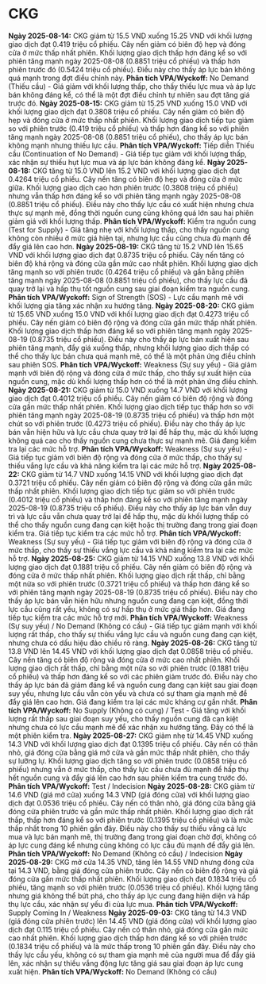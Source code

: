 # CKG

**Ngày 2025-08-14:** CKG giảm từ 15.5 VND xuống 15.25 VND với khối lượng giao dịch đạt 0.419 triệu cổ phiếu. Cây nến giảm có biên độ hẹp và đóng cửa ở mức thấp nhất phiên. Khối lượng giao dịch thấp hơn đáng kể so với phiên tăng mạnh ngày 2025-08-08 (0.8851 triệu cổ phiếu) và thấp hơn phiên trước đó (0.5424 triệu cổ phiếu). Điều này cho thấy áp lực bán không quá mạnh trong đợt điều chỉnh này. **Phân tích VPA/Wyckoff:** No Demand (Thiếu cầu) - Giá giảm với khối lượng thấp, cho thấy thiếu lực mua và áp lực bán không đáng kể, có thể là một đợt điều chỉnh tự nhiên sau đợt tăng giá trước đó.
**Ngày 2025-08-15:** CKG giảm từ 15.25 VND xuống 15.0 VND với khối lượng giao dịch đạt 0.3808 triệu cổ phiếu. Cây nến giảm có biên độ hẹp và đóng cửa ở mức thấp nhất phiên. Khối lượng giao dịch tiếp tục giảm so với phiên trước (0.419 triệu cổ phiếu) và thấp hơn đáng kể so với phiên tăng mạnh ngày 2025-08-08 (0.8851 triệu cổ phiếu), cho thấy áp lực bán không mạnh nhưng thiếu lực cầu. **Phân tích VPA/Wyckoff:** Tiếp diễn Thiếu cầu (Continuation of No Demand) - Giá tiếp tục giảm với khối lượng thấp, xác nhận sự thiếu hụt lực mua và áp lực bán không đáng kể.
**Ngày 2025-08-18:** CKG tăng từ 15.0 VND lên 15.2 VND với khối lượng giao dịch đạt 0.4264 triệu cổ phiếu. Cây nến tăng có biên độ hẹp và đóng cửa ở mức giữa. Khối lượng giao dịch cao hơn phiên trước (0.3808 triệu cổ phiếu) nhưng vẫn thấp hơn đáng kể so với phiên tăng mạnh ngày 2025-08-08 (0.8851 triệu cổ phiếu). Điều này cho thấy lực cầu có xuất hiện nhưng chưa thực sự mạnh mẽ, đồng thời nguồn cung cũng không quá lớn sau hai phiên giảm giá với khối lượng thấp. **Phân tích VPA/Wyckoff:** Kiểm tra nguồn cung (Test for Supply) - Giá tăng nhẹ với khối lượng thấp, cho thấy nguồn cung không còn nhiều ở mức giá hiện tại, nhưng lực cầu cũng chưa đủ mạnh để đẩy giá lên cao hơn.
**Ngày 2025-08-19:** CKG tăng từ 15.2 VND lên 15.65 VND với khối lượng giao dịch đạt 0.8735 triệu cổ phiếu. Cây nến tăng có biên độ khá rộng và đóng cửa gần mức cao nhất phiên. Khối lượng giao dịch tăng mạnh so với phiên trước (0.4264 triệu cổ phiếu) và gần bằng phiên tăng mạnh ngày 2025-08-08 (0.8851 triệu cổ phiếu), cho thấy lực cầu đã quay trở lại và hấp thụ tốt nguồn cung sau giai đoạn kiểm tra nguồn cung. **Phân tích VPA/Wyckoff:** Sign of Strength (SOS) - Lực cầu mạnh mẽ với khối lượng gia tăng xác nhận xu hướng tăng.
**Ngày 2025-08-20:** CKG giảm từ 15.65 VND xuống 15.0 VND với khối lượng giao dịch đạt 0.4273 triệu cổ phiếu. Cây nến giảm có biên độ rộng và đóng cửa gần mức thấp nhất phiên. Khối lượng giao dịch thấp hơn đáng kể so với phiên tăng mạnh ngày 2025-08-19 (0.8735 triệu cổ phiếu). Điều này cho thấy áp lực bán xuất hiện sau phiên tăng mạnh, đẩy giá xuống thấp, nhưng khối lượng giao dịch thấp có thể cho thấy lực bán chưa quá mạnh mẽ, có thể là một phản ứng điều chỉnh sau phiên SOS. **Phân tích VPA/Wyckoff:** Weakness (Sự suy yếu) - Giá giảm mạnh với biên độ rộng và đóng cửa ở mức thấp, cho thấy sự xuất hiện của nguồn cung, mặc dù khối lượng thấp hơn có thể là một phản ứng điều chỉnh.
**Ngày 2025-08-21:** CKG giảm từ 15.0 VND xuống 14.7 VND với khối lượng giao dịch đạt 0.4012 triệu cổ phiếu. Cây nến giảm có biên độ rộng và đóng cửa gần mức thấp nhất phiên. Khối lượng giao dịch tiếp tục thấp hơn so với phiên tăng mạnh ngày 2025-08-19 (0.8735 triệu cổ phiếu) và thấp hơn một chút so với phiên trước (0.4273 triệu cổ phiếu). Điều này cho thấy áp lực bán vẫn hiện hữu và lực cầu chưa quay trở lại để hấp thụ, mặc dù khối lượng không quá cao cho thấy nguồn cung chưa thực sự mạnh mẽ. Giá đang kiểm tra lại các mức hỗ trợ. **Phân tích VPA/Wyckoff:** Weakness (Sự suy yếu) - Giá tiếp tục giảm với biên độ rộng và đóng cửa ở mức thấp, cho thấy sự thiếu vắng lực cầu và khả năng kiểm tra lại các mức hỗ trợ.
**Ngày 2025-08-22:** CKG giảm từ 14.7 VND xuống 14.15 VND với khối lượng giao dịch đạt 0.3721 triệu cổ phiếu. Cây nến giảm có biên độ rộng và đóng cửa gần mức thấp nhất phiên. Khối lượng giao dịch tiếp tục giảm so với phiên trước (0.4012 triệu cổ phiếu) và thấp hơn đáng kể so với phiên tăng mạnh ngày 2025-08-19 (0.8735 triệu cổ phiếu). Điều này cho thấy áp lực bán vẫn duy trì và lực cầu vẫn chưa quay trở lại để hấp thụ, mặc dù khối lượng thấp có thể cho thấy nguồn cung đang cạn kiệt hoặc thị trường đang trong giai đoạn kiểm tra. Giá tiếp tục kiểm tra các mức hỗ trợ. **Phân tích VPA/Wyckoff:** Weakness (Sự suy yếu) - Giá tiếp tục giảm với biên độ rộng và đóng cửa ở mức thấp, cho thấy sự thiếu vắng lực cầu và khả năng kiểm tra lại các mức hỗ trợ.
**Ngày 2025-08-25:** CKG giảm từ 14.15 VND xuống 13.8 VND với khối lượng giao dịch đạt 0.1881 triệu cổ phiếu. Cây nến giảm có biên độ rộng và đóng cửa ở mức thấp nhất phiên. Khối lượng giao dịch rất thấp, chỉ bằng một nửa so với phiên trước (0.3721 triệu cổ phiếu) và thấp hơn đáng kể so với phiên tăng mạnh ngày 2025-08-19 (0.8735 triệu cổ phiếu). Điều này cho thấy áp lực bán vẫn hiện hữu nhưng nguồn cung đang cạn kiệt, đồng thời lực cầu cũng rất yếu, không có sự hấp thụ ở mức giá thấp hơn. Giá đang tiếp tục kiểm tra các mức hỗ trợ mới. **Phân tích VPA/Wyckoff:** Weakness (Sự suy yếu) / No Demand (Không có cầu) - Giá tiếp tục giảm mạnh với khối lượng rất thấp, cho thấy sự thiếu vắng lực cầu và nguồn cung đang cạn kiệt, nhưng chưa có dấu hiệu đảo chiều rõ ràng.
**Ngày 2025-08-26:** CKG tăng từ 13.8 VND lên 14.45 VND với khối lượng giao dịch đạt 0.0858 triệu cổ phiếu. Cây nến tăng có biên độ rộng và đóng cửa ở mức cao nhất phiên. Khối lượng giao dịch rất thấp, chỉ bằng một nửa so với phiên trước (0.1881 triệu cổ phiếu) và thấp hơn đáng kể so với các phiên giảm trước đó. Điều này cho thấy áp lực bán đã giảm đáng kể và nguồn cung đang cạn kiệt sau giai đoạn suy yếu, nhưng lực cầu vẫn còn yếu và chưa có sự tham gia mạnh mẽ để đẩy giá lên cao hơn. Giá đang kiểm tra lại các mức kháng cự gần nhất. **Phân tích VPA/Wyckoff:** No Supply (Không có cung) / Test - Giá tăng với khối lượng rất thấp sau giai đoạn suy yếu, cho thấy nguồn cung đã cạn kiệt nhưng chưa có lực cầu mạnh mẽ để xác nhận xu hướng tăng. Đây có thể là một phiên kiểm tra.
**Ngày 2025-08-27:** CKG giảm nhẹ từ 14.45 VND xuống 14.3 VND với khối lượng giao dịch đạt 0.1395 triệu cổ phiếu. Cây nến có thân nhỏ, giá đóng cửa bằng giá mở cửa và gần mức thấp nhất phiên, cho thấy sự lưỡng lự. Khối lượng giao dịch tăng so với phiên trước (0.0858 triệu cổ phiếu) nhưng vẫn ở mức thấp, cho thấy lực cầu chưa đủ mạnh để hấp thụ hết nguồn cung và đẩy giá lên cao hơn sau phiên kiểm tra cung trước đó. **Phân tích VPA/Wyckoff:** Test / Indecision
**Ngày 2025-08-28:** CKG giảm từ 14.6 VND (giá mở cửa) xuống 14.3 VND (giá đóng cửa) với khối lượng giao dịch đạt 0.0536 triệu cổ phiếu. Cây nến có thân nhỏ, giá đóng cửa bằng giá đóng cửa phiên trước và gần mức thấp nhất phiên. Khối lượng giao dịch rất thấp, thấp hơn đáng kể so với phiên trước (0.1395 triệu cổ phiếu) và là mức thấp nhất trong 10 phiên gần đây. Điều này cho thấy sự thiếu vắng cả lực mua và lực bán mạnh mẽ, thị trường đang trong giai đoạn chờ đợi, không có áp lực cung đáng kể nhưng cũng không có lực cầu đủ mạnh để đẩy giá lên. **Phân tích VPA/Wyckoff:** No Demand (Không có cầu) / Indecision
**Ngày 2025-08-29:** CKG mở cửa 14.35 VND, tăng lên 14.55 VND nhưng đóng cửa tại 14.3 VND, bằng giá đóng cửa phiên trước. Cây nến có biên độ rộng và giá đóng cửa gần mức thấp nhất phiên. Khối lượng giao dịch đạt 0.1834 triệu cổ phiếu, tăng mạnh so với phiên trước (0.0536 triệu cổ phiếu). Khối lượng tăng nhưng giá không thể bứt phá, cho thấy áp lực cung đang hiện diện và hấp thụ lực cầu, xác nhận sự yếu đi của lực mua. **Phân tích VPA/Wyckoff:** Supply Coming In / Weakness
**Ngày 2025-09-03:** CKG tăng từ 14.3 VND (giá đóng cửa phiên trước) lên 14.45 VND (giá đóng cửa) với khối lượng giao dịch đạt 0.115 triệu cổ phiếu. Cây nến có thân nhỏ, giá đóng cửa gần mức cao nhất phiên. Khối lượng giao dịch thấp hơn đáng kể so với phiên trước (0.1834 triệu cổ phiếu) và là mức thấp trong 10 phiên gần đây. Điều này cho thấy lực cầu yếu, không có sự tham gia mạnh mẽ của người mua để đẩy giá lên, xác nhận sự thiếu vắng động lực tăng giá sau giai đoạn áp lực cung xuất hiện. **Phân tích VPA/Wyckoff:** No Demand (Không có cầu)
